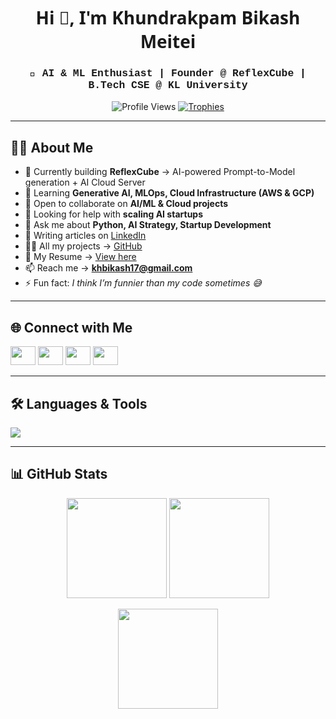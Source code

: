 <h1 align="center" style="font-family: 'Segoe UI', Tahoma, Geneva, Verdana, sans-serif;">Hi 👋, I'm Khundrakpam Bikash Meitei</h1>
<h3 align="center" style="font-family: 'Courier New', Courier, monospace;">🚀 AI & ML Enthusiast | Founder @ ReflexCube | B.Tech CSE @ KL University</h3>

<p align="center">
  <img src="https://komarev.com/ghpvc/?username=kh-bikash&label=Profile%20Views&color=0e75b6&style=flat" alt="Profile Views" />
  <a href="https://github.com/ryo-ma/github-profile-trophy">
    <img src="https://github-profile-trophy.vercel.app/?username=kh-bikash&theme=gruvbox&margin-w=15&margin-h=15" alt="Trophies" />
  </a>
</p>

---

## 👨‍💻 About Me  
- 🔭 Currently building **ReflexCube** → AI-powered Prompt-to-Model generation + AI Cloud Server  
- 🌱 Learning **Generative AI, MLOps, Cloud Infrastructure (AWS & GCP)**  
- 👯 Open to collaborate on **AI/ML & Cloud projects**  
- 🤝 Looking for help with **scaling AI startups**  
- 💬 Ask me about **Python, AI Strategy, Startup Development**  
- 📝 Writing articles on [LinkedIn](https://www.linkedin.com/in/bikash-kh-5544ba298/)  
- 👨‍💻 All my projects → [GitHub](https://github.com/kh-bikash)  
- 📄 My Resume → [View here](https://drive.google.com/file/d/123BKkLF5cOsoXnHyVsx3il_LYZxjJ6Dz/view?usp=drive_link)  
- 📫 Reach me → **khbikash17@gmail.com**  
- ⚡ Fun fact: *I think I’m funnier than my code sometimes 😅*  

---

## 🌐 Connect with Me  
<p align="left">
  <a href="https://dev.to/kh_bikash22" target="_blank"><img src="https://raw.githubusercontent.com/rahuldkjain/github-profile-readme-generator/master/src/images/icons/Social/devto.svg" height="30" width="40" /></a>
  <a href="https://linkedin.com/in/bikash-kh-5544ba298/" target="_blank"><img src="https://raw.githubusercontent.com/rahuldkjain/github-profile-readme-generator/master/src/images/icons/Social/linked-in-alt.svg" height="30" width="40" /></a>
  <a href="https://www.codechef.com/users/kh_bikash" target="_blank"><img src="https://cdn.jsdelivr.net/npm/simple-icons@3.1.0/icons/codechef.svg" height="30" width="40" /></a>
  <a href="https://leetcode.com/u/bikashkh/" target="_blank"><img src="https://raw.githubusercontent.com/rahuldkjain/github-profile-readme-generator/master/src/images/icons/Social/leet-code.svg" height="30" width="40" /></a>
</p>

---

## 🛠️ Languages & Tools  
<p align="left">
  <img src="https://skillicons.dev/icons?i=python,tensorflow,pytorch,scikitlearn,aws,gcp,azure,docker,kubernetes,git,github,linux,java,cpp,mysql,postgresql,mongodb,redis,react,nextjs,nodejs,express,vue,bootstrap,figma,xd,ps,ai,unity,unreal" />
</p>

---

## 📊 GitHub Stats  
<p align="center">
  <img src="https://github-readme-stats.vercel.app/api?username=kh-bikash&show_icons=true&theme=tokyonight" height="160"/>
  <img src="https://github-readme-stats.vercel.app/api/top-langs/?username=kh-bikash&layout=compact&theme=tokyonight" height="160"/>
</p>

<p align="center">
  <img src="https://github-readme-streak-stats.herokuapp.com/?user=kh-bikash&theme=tokyonight" height="160"/>
</p>
